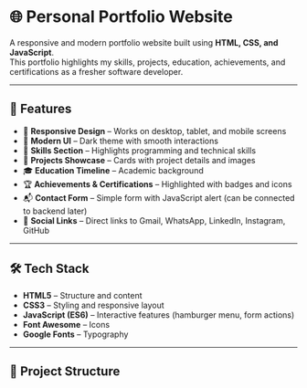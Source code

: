 # 🌐 Personal Portfolio Website

A responsive and modern portfolio website built using **HTML, CSS, and JavaScript**.  
This portfolio highlights my skills, projects, education, achievements, and certifications as a fresher software developer.

---

## 🚀 Features
- 📱 **Responsive Design** – Works on desktop, tablet, and mobile screens  
- 🎨 **Modern UI** – Dark theme with smooth interactions  
- 🧩 **Skills Section** – Highlights programming and technical skills  
- 💼 **Projects Showcase** – Cards with project details and images  
- 🎓 **Education Timeline** – Academic background  
- 🏆 **Achievements & Certifications** – Highlighted with badges and icons  
- 📬 **Contact Form** – Simple form with JavaScript alert (can be connected to backend later)  
- 🔗 **Social Links** – Direct links to Gmail, WhatsApp, LinkedIn, Instagram, GitHub  

---

## 🛠️ Tech Stack
- **HTML5** – Structure and content  
- **CSS3** – Styling and responsive layout  
- **JavaScript (ES6)** – Interactive features (hamburger menu, form actions)  
- **Font Awesome** – Icons  
- **Google Fonts** – Typography  

---

## 📂 Project Structure
